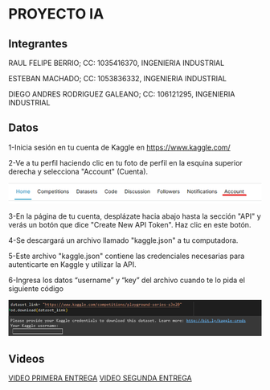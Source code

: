# PROYECTO IA

## Integrantes

RAUL FELIPE BERRIO; CC: 1035416370, INGENIERIA INDUSTRIAL

ESTEBAN MACHADO; CC: 1053836332, INGENIERIA INDUSTRIAL

DIEGO ANDRES RODRIGUEZ GALEANO; CC: 106121295, INGENIERIA INDUSTRIAL


## Datos

1-Inicia sesión en tu cuenta de Kaggle en https://www.kaggle.com/

2-Ve a tu perfil haciendo clic en tu foto de perfil en la esquina superior derecha y selecciona "Account" (Cuenta).

![Image text](https://github.com/Goura07/PROYECTO-IA/blob/main/Imagen%201.png)

3-En la página de tu cuenta, desplázate hacia abajo hasta la sección "API" y verás un botón que dice "Create New API Token". Haz clic en este botón.

4-Se descargará un archivo llamado "kaggle.json" a tu computadora.

5-Este archivo "kaggle.json" contiene las credenciales necesarias para autenticarte en Kaggle y utilizar la API.

6-Ingresa los datos “username” y “key” del archivo cuando te lo pida el siguiente código

![Image text](https://github.com/Goura07/PROYECTO-IA/blob/main/Imagen%202.png)

## Videos

[VIDEO PRIMERA ENTREGA](https://www.youtube.com/watch?v=skcQYpVwnt8 "VIDEO 1")
[VIDEO SEGUNDA ENTREGA](https://www.youtube.com/watch?v=skcQYpVwnt8 "VIDEO 2")

